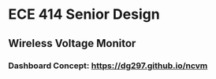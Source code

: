 # ECE 414 Senior Design

## Wireless Voltage Monitor

### Dashboard Concept:  https://dg297.github.io/ncvm
